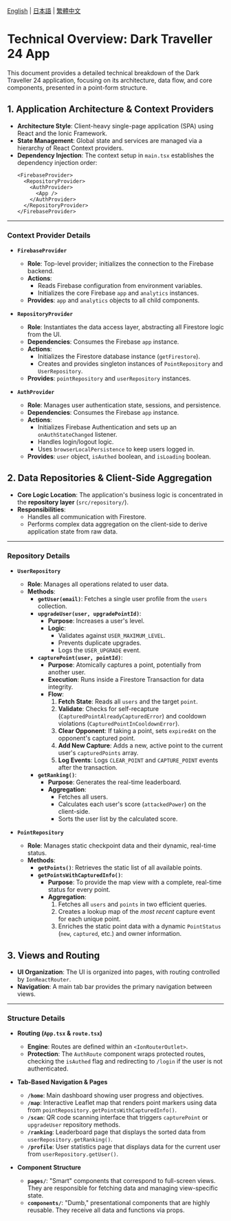 [English](TECHNICAL_OVERVIEW.md) | [日本語](TECHNICAL_OVERVIEW.ja.md) | [繁體中文](TECHNICAL_OVERVIEW.zh-Hant.md)

# Technical Overview: Dark Traveller 24 App

This document provides a detailed technical breakdown of the Dark Traveller 24 application, focusing on its architecture, data flow, and core components, presented in a point-form structure.

## 1. Application Architecture & Context Providers

- **Architecture Style**: Client-heavy single-page application (SPA) using React and the Ionic Framework.
- **State Management**: Global state and services are managed via a hierarchy of React Context providers.
- **Dependency Injection**: The context setup in `main.tsx` establishes the dependency injection order:
  ```
  <FirebaseProvider>
    <RepositoryProvider>
      <AuthProvider>
        <App />
      </AuthProvider>
    </RepositoryProvider>
  </FirebaseProvider>
  ```

---

### Context Provider Details

- **`FirebaseProvider`**
  - **Role**: Top-level provider; initializes the connection to the Firebase backend.
  - **Actions**:
    - Reads Firebase configuration from environment variables.
    - Initializes the core Firebase `app` and `analytics` instances.
  - **Provides**: `app` and `analytics` objects to all child components.

- **`RepositoryProvider`**
  - **Role**: Instantiates the data access layer, abstracting all Firestore logic from the UI.
  - **Dependencies**: Consumes the Firebase `app` instance.
  - **Actions**:
    - Initializes the Firestore database instance (`getFirestore`).
    - Creates and provides singleton instances of `PointRepository` and `UserRepository`.
  - **Provides**: `pointRepository` and `userRepository` instances.

- **`AuthProvider`**
  - **Role**: Manages user authentication state, sessions, and persistence.
  - **Dependencies**: Consumes the Firebase `app` instance.
  - **Actions**:
    - Initializes Firebase Authentication and sets up an `onAuthStateChanged` listener.
    - Handles login/logout logic.
    - Uses `browserLocalPersistence` to keep users logged in.
  - **Provides**: `user` object, `isAuthed` boolean, and `isLoading` boolean.

## 2. Data Repositories & Client-Side Aggregation

- **Core Logic Location**: The application's business logic is concentrated in the **repository layer** (`src/repository/`).
- **Responsibilities**:
  - Handles all communication with Firestore.
  - Performs complex data aggregation on the client-side to derive application state from raw data.

---

### Repository Details

- **`UserRepository`**
  - **Role**: Manages all operations related to user data.
  - **Methods**:
    - **`getUser(email)`**: Fetches a single user profile from the `users` collection.
    - **`upgradeUser(user, upgradePointId)`**:
      - **Purpose**: Increases a user's level.
      - **Logic**:
        - Validates against `USER_MAXIMUM_LEVEL`.
        - Prevents duplicate upgrades.
        - Logs the `USER_UPGRADE` event.
    - **`capturePoint(user, pointId)`**:
      - **Purpose**: Atomically captures a point, potentially from another user.
      - **Execution**: Runs inside a Firestore Transaction for data integrity.
      - **Flow**:
        1.  **Fetch State**: Reads all `users` and the target `point`.
        2.  **Validate**: Checks for self-recapture (`CapturedPointAlreadyCapturedError`) and cooldown violations (`CapturedPointInCooldownError`).
        3.  **Clear Opponent**: If taking a point, sets `expiredAt` on the opponent's captured point.
        4.  **Add New Capture**: Adds a new, active point to the current user's `capturedPoints` array.
        5.  **Log Events**: Logs `CLEAR_POINT` and `CAPTURE_POINT` events after the transaction.
    - **`getRanking()`**:
      - **Purpose**: Generates the real-time leaderboard.
      - **Aggregation**:
        - Fetches all users.
        - Calculates each user's score (`attackedPower`) on the client-side.
        - Sorts the user list by the calculated score.

- **`PointRepository`**
  - **Role**: Manages static checkpoint data and their dynamic, real-time status.
  - **Methods**:
    - **`getPoints()`**: Retrieves the static list of all available points.
    - **`getPointsWithCapturedInfo()`**:
      - **Purpose**: To provide the map view with a complete, real-time status for every point.
      - **Aggregation**:
        1.  Fetches all `users` and `points` in two efficient queries.
        2.  Creates a lookup map of the *most recent* capture event for each unique point.
        3.  Enriches the static point data with a dynamic `PointStatus` (`new`, `captured`, etc.) and owner information.

## 3. Views and Routing

- **UI Organization**: The UI is organized into pages, with routing controlled by `IonReactRouter`.
- **Navigation**: A main tab bar provides the primary navigation between views.

---

### Structure Details

- **Routing (`App.tsx` & `route.tsx`)**
  - **Engine**: Routes are defined within an `<IonRouterOutlet>`.
  - **Protection**: The `AuthRoute` component wraps protected routes, checking the `isAuthed` flag and redirecting to `/login` if the user is not authenticated.

- **Tab-Based Navigation & Pages**
  - **`/home`**: Main dashboard showing user progress and objectives.
  - **`/map`**: Interactive Leaflet map that renders point markers using data from `pointRepository.getPointsWithCapturedInfo()`.
  - **`/scan`**: QR code scanning interface that triggers `capturePoint` or `upgradeUser` repository methods.
  - **`/ranking`**: Leaderboard page that displays the sorted data from `userRepository.getRanking()`.
  - **`/profile`**: User statistics page that displays data for the current user from `userRepository.getUser()`.

- **Component Structure**
  - **`pages/`**: "Smart" components that correspond to full-screen views. They are responsible for fetching data and managing view-specific state.
  - **`components/`**: "Dumb," presentational components that are highly reusable. They receive all data and functions via props.
